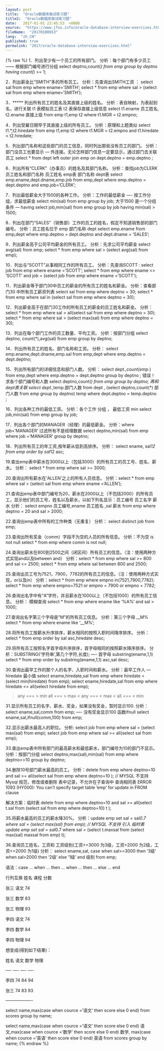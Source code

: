 ```yaml
---
layout: post
title:  "Oracle数据库面试练习题"
title2:  "Oracle数据库面试练习题"
date:   2017-01-01 23:45:53  +0800
source:  "https://www.jfox.info/oracle-database-interview-exercises.html"
fileName:  "20170100653"
lang:  "zh_CN"
published: true
permalink: "2017/oracle-database-interview-exercises.html"
---
```

{% raw %}
1．列出至少有一个员工的所有部门。
分析：每个部门有多少员工  —— 根据部门编号进行分组
select deptno,count(*) from emp group by deptno having count(*) >= 1;

2．列出薪金比“SMITH”多的所有员工。
分析：先查询出SMITH工资  ： select sal from emp where ename=’SMITH’;
select * from emp where sal > (select sal from emp where ename=’SMITH’);

3．***** 列出所有员工的姓名及其直接上级的姓名。
分析：表自映射，为表起别名，进行关联  t1 表模拟员工表 t2 表保存直接上级信息
select t1.ename 员工姓名, t2.ename 直接上级 from emp t1,emp t2 where t1.MGR = t2.empno;

4．列出受雇日期早于其直接上级的所有员工。
分析：原理和上题类似
select t1.*,t2.hiredate from emp t1,emp t2 where t1.MGR = t2.empno and t1.hiredate < t2.hiredate;

5．列出部门名称和这些部门的员工信息，同时列出那些没有员工的部门。
分析：部门没员工也要显示 — 外连接。无论怎样部门信息一定要显示，通过部门去关联员工
select * from dept left outer join emp on dept.deptno = emp.deptno ;

6．列出所有“CLERK”（办事员）的姓名及其部门名称。
分析：查找job为CLERK 员工姓名和部门名称 
员工姓名 emp表
部门名称 dept表
select emp.ename,dept.dname,emp.job from emp,dept where emp.deptno = dept.deptno and emp.job=’CLERK’;

7．列出最低薪金大于1500的各种工作。
分析：工作的最低薪金 —- 按工作分组，求最低薪金
select min(sal) from emp group by job;
大于1500 是一个分组条件 — having 
select job,min(sal) from emp group by job having min(sal) > 1500;

8．列出在部门“SALES”（销售部）工作的员工的姓名，假定不知道销售部的部门编号。
分析：员工姓名位于 emp  部门名称 dept
select emp.ename from emp,dept where emp.deptno = dept.deptno and dept.dname = ‘SALES’;

9．列出薪金高于公司平均薪金的所有员工。
分析：先求公司平均薪金 select avg(sal) from emp;
select * from emp where sal > (select avg(sal) from emp);

10．列出与“SCOTT”从事相同工作的所有员工。
分析：先查询SCOTT : select job from emp where ename =’SCOTT’;
select * from emp where ename <> ‘SCOTT’ and job = (select job from emp where ename =’SCOTT’);

11．列出薪金等于部门30中员工的薪金的所有员工的姓名和薪金。
分析：查看部门30 中所有员工薪资列表 select sal from emp where deptno = 30;
select * from emp where sal in (select sal from emp where deptno = 30);

12．列出薪金高于在部门30工作的所有员工的薪金的员工姓名和薪金。
分析：
select * from emp where sal > all(select sal from emp where deptno = 30);
select * from emp where sal > (select max(sal) from emp where deptno = 30);

13．列出在每个部门工作的员工数量、平均工资。
分析：按部门分组
select deptno, count(*),avg(sal)  from emp group by deptno;

14．列出所有员工的姓名、部门名称和工资。
分析：
select emp.ename,dept.dname,emp.sal from emp,dept where emp.deptno = dept.deptno;

15．列出所有部门的详细信息和部门人数。
分析：
select dept.*,count(emp.*) from emp,dept where emp.deptno = dept.deptno group by deptno ; 错误！
求各个部门编号和人数 select deptno,count(*) from emp group by deptno;
再和dept表关联 select dept.*,temp.部门人数 from dept , (select deptno,count(*) 部门人数 from emp group by deptno) temp where dept.deptno = temp.deptno ;

16．列出各种工作的最低工资。
分析：各个工作 分组 ， 最低工资 min
select job,min(sal) from emp group by job;

17．列出各个部门的MANAGER（经理）的最低薪金。
分析：where job=’MANAGER’ 过滤所有不是经理数据
select deptno,min(sal) from emp where job =’MANAGER’ group by deptno;

18．列出所有员工的年工资,按年薪从低到高排序。 
分析： select ename, sal*12 from emp order by sal*12 asc;

19.查出emp表中薪水在3000以上（包括3000）的所有员工的员工号、姓名、薪水。
分析： select * from emp where sal >= 3000;

20.查询出所有薪水在’ALLEN’之上的所有人员信息。
分析：select * from emp where sal > (select sal from emp where ename =’ALLEN’);

21.查询出emp表中部门编号为20，薪水在2000以上（不包括2000）的所有员工，显示他们的员工号，姓名以及薪水，以如下列名显示：员工编号 员工名字 薪水
分析： select empno 员工编号,ename 员工姓名 ,sal 薪水 from emp where deptno = 20 and sal > 2000;

22.查询出emp表中所有的工作种类（无重复）
分析： select distinct job from emp;

23.查询出所有奖金（comm）字段不为空的人员的所有信息。
分析：不为空 is not null
select * from emp where comm is not null;

24.查询出薪水在800到2500之间（闭区间）所有员工的信息。（注：使用两种方式实现and以及between and）
分析：select * from emp where sal >= 800 and sal <= 2500;
select * from emp where sal between 800 and 2500;

25.查询出员工号为7521，7900，7782的所有员工的信息。（注：使用两种方式实现，or以及in）
分析：select * from emp where empno in(7521,7900,7782);
select * from emp where empno=7521 or empno = 7900 or empno = 7782;

26.查询出名字中有“A”字符，并且薪水在1000以上（不包括1000）的所有员工信息。
分析： 模糊查询
select * from emp where ename like ‘%A%’ and sal > 1000;

27.查询出名字第三个字母是“M”的所有员工信息。
分析：第三个字母 __M%
select * from emp where ename like ‘__M%’;

28.将所有员工按薪水升序排序，薪水相同的按照入职时间降序排序。
分析：select * from emp order by sal asc,hiredate desc;

29.将所有员工按照名字首字母升序排序，首字母相同的按照薪水降序排序。
分析：SUBSTRING(‘字符串’,第几个字符,长度);  —- 首字母 substring(ename,1,1)
select * from emp order by substring(ename,1,1) asc,sal desc;

30.查询出最早工作的那个人的名字、入职时间和薪水。
分析：最早工作人 — hiredate 最小值
select ename,hiredate,sal from emp where hiredate = (select min(hiredate) from emp);
select ename,hiredate,sal from emp where hiredate <= all(select hiredate from emp);

> any === > min
> all === > max
< any === < max
< all === < min

31.显示所有员工的名字、薪水、奖金，如果没有奖金，暂时显示100.
分析：select ename,sal,comm from emp; —- 没有奖金显示100  函数ifnull
select ename,sal,ifnull(comm,100) from emp;

32.显示出薪水最高人的职位。
分析: select job from emp where sal = (select max(sal) from emp);
select job from emp where sal >= all(select sal from emp);

33.查出emp表中所有部门的最高薪水和最低薪水，部门编号为10的部门不显示。
分析：按部门分组 select deptno,max(sal),min(sal) from emp where deptno<>10 group by deptno;

34.删除10号部门薪水最高的员工。
分析：delete from emp where deptno=10 and sal >= all(select sal from emp where deptno=10 ); // MYSQL 不支持
Mysql 规范，修改或者删除 表中记录，不允许在子查询中 查询相同表
ERROR 1093 (HY000): You can’t specify target table ’emp’ for update in FROM clause

解决方案：临时表
delete from emp where deptno=10 and sal >= all(select t.sal from (select sal from emp where deptno=10) t );

35.将薪水最高的员工的薪水降30%。
分析：update emp set sal = sal*0.7 where sal = (select max(sal) from emp); // MYSQL 不支持
引入 临时表
update emp set sal = sal*0.7 where sal = (select t.maxsal  from (select max(sal) maxsal from emp) t);

36.查询员工姓名，工资和 工资级别(工资>=3000 为3级，工资>2000 为2级，工资<=2000 为1级)
分析：
select ename,sal, case when sal>=3000 then ‘3级’ when sal>2000 then ‘2级’ else ‘1级’ end 级别 from emp;

语法：case … when … then … when … then … else … end

行列互换
姓名 课程 分数

张三 语文 74

张三 数学 83

张三 物理 93

李四 语文 74

李四 数学 84

李四 物理 94

想变成(得到如下结果)：

姓名 语文 数学 物理

—- —- —- —-

李四 74   84   94

张三 74   83   93

——————-

select name,max(case when cource =’语文’ then score else 0 end) from scores group by name;

select name,max(case when cource =’语文’ then score else 0 end)  语文,max(case when cource =’数学’ then score else 0 end) 数学,
max(case when cource =’英语’ then score else 0 end) 英语  from scores group by name;
{% endraw %}

